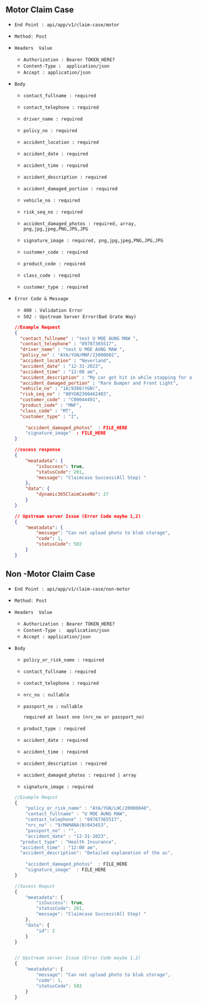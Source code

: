 ## Motor Claim Case

- `End Point : api/app/v1/claim-case/motor`

- `Method: Post`

- `Headers  Value  `

  -  `Authorization : Bearer TOKEN_HERE? `
  -  `Content-Type :  application/json`
  -  `Accept : application/json`

- `Body`

  - `contact_fullname : required`

  - `contact_telephone : required`

  - `driver_name : required`

  - `policy_no : required`

  - `accident_location : required`

  - `accident_date : required`

  - `accident_time : required`

  - `accident_description : required`

  - `accident_damaged_portion : required`

  - `vehicle_no : required`

  - `risk_seq_no : required`

  - `accident_damaged_photos : required, array, png,jpg,jpeg,PNG,JPG,JPG`

  - `signature_image : required, png,jpg,jpeg,PNG,JPG,JPG`

  - `customer_code : required`

  - `product_code : required`

  - `class_code : required`

  - `customer_type : required`

- `Error Code & Message     `

  - `400 : Validation Error`
  - `502 : Upstream Server Error(Bad Grate Way)`
  
  ```json
  //Example Request
  {
  	"contact_fullname" : "test U MOE AUNG MAW ",
  	"contact_telephone" : "09787365517",
  	"driver_name" : "test U MOE AUNG MAW ",
  	"policy_no" : "AYA/YGN/MNF/23000002",
  	"accident_location" : "Neverland",
  	"accident_date" : "12-31-2023",
  	"accident_time" : "12:00 am",
  	"accident_description" : "My car got hit in while stopping for a while in Neverland",
  	"accident_damaged_portion" : "Rare Bumper and Front Light",
  	"vehicle_no" : "1A/9386(YGN)",
  	"risk_seq_no" : "00YGN2300462403",
  	"customer_code" : "C00044491",
  	"product_code" : "MNF",
  	"class_code" : "MT",
  	"customer_type" : "I",
      
      "accident_damaged_photos"  : FILE_HERE
      "signature_image"  : FILE_HERE
  }
  
  //sucess response
  {
      "meatadata": {
          "isSuccess": true,
          "statusCode": 201,
          "message": "Claimcase Success(All Step) "
      },
      "data": {
          "dynamic365ClaimCaseNo": 27
      }
  }
  
  // Upstream server Issue (Error Code maybe 1,2)
  {
      "meatadata": {
          "message": "Can not upload photo to blob storage",
          "code": 1,
          "statusCode": 502
      }
  }
  ```
  
  

## Non -Motor Claim Case

- `End Point : api/app/v1/claim-case/non-motor`

- `Method: Post`

- `Headers  Value  `

  -  `Authorization : Bearer TOKEN_HERE? `
  -  `Content-Type :  application/json`
  -  `Accept : application/json`

- `Body`

  - `policy_or_risk_name : required`

  - `contact_fullname : required`

  - `contact_telephone : required`

  - `nrc_no : nullable`

  - `passport_no : nullable `

    `required at least one (nrc_no or passport_no)`

  - `product_type : required`

  - `accident_date : required`

  - `accident_time : required`

  - `accident_description : required`

  - `accident_damaged_photos : required | array`

  - `signature_image : required`

  ```js
  //Example Requst
  { 
      "policy_or_risk_name" : "AYA/YGN/LHC/20000040",
      "contact_fullname" : "U MOE AUNG MAW",
      "contact_telephone" : "09787365517",
      "nrc_no" : "9/MAMANA(N)043453",
      "passport_no" : "",
      "accident_date" : "12-31-2023",
  	"product_type" : "Health Insurance",
  	"accident_time" : "12:00 am",
  	"accident_description": "Detailed explanation of the ac",
      
      "accident_damaged_photos"  : FILE_HERE
      "signature_image"  : FILE_HERE
  }    
  
  //Sucess Requst
  {
      "meatadata": {
          "isSuccess": true,
          "statusCode": 201,
          "message": "Claimcase Success(All Step) "
      },
      "data": {
          "id": 2
      }
  }
  
  
  // Upstream server Issue (Error Code maybe 1,2)
  {
      "meatadata": {
          "message": "Can not upload photo to blob storage",
          "code": 1,
          "statusCode": 502
      }
  }


